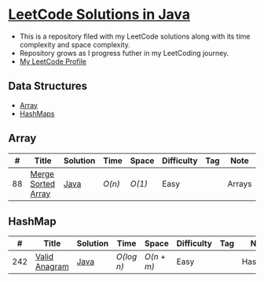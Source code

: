 # [LeetCode Solutions in Java](https://leetcode.com/problemset/all/)

* This is a repository filed with my LeetCode solutions along with its time complexity and space complexity.
* Repository grows as I progress futher in my LeetCoding journey.
* [My LeetCode Profile](https://leetcode.com/JSDWRLD/)

## Data Structures
* [Array](https://github.com/JSDWRLD/LeetCode-Solutions-Java#array)
* [HashMaps](https://github.com/JSDWRLD/LeetCode-Solutions-Java#hashmap)


## Array
|  #  | Title           |  Solution       |  Time           | Space           | Difficulty    | Tag          | Note| 
|-----|---------------- | --------------- | --------------- | --------------- | ------------- |--------------|-----|
88 | [Merge Sorted Array](https://leetcode.com/problems/merge-sorted-array/description/) | [Java](./Arrays/Merge_Sorted_Array.java) | _O(n)_ | _O(1)_ | Easy || Arrays

## HashMap
|  #  | Title           |  Solution       |  Time           | Space           | Difficulty    | Tag          | Note| 
|-----|---------------- | --------------- | --------------- | --------------- | ------------- |--------------|-----|
242 | [Valid Anagram](https://leetcode.com/problems/valid-anagram/description/) | [Java](./Maps/valid_anagram.java) | _O(log n)_ | _O(n + m)_ | Easy || HashMap
